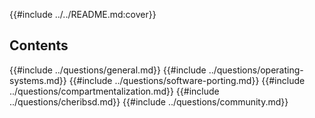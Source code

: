 {{#include ../../README.md:cover}}

## Contents

<!-- toc -->

{{#include ../questions/general.md}}
{{#include ../questions/operating-systems.md}}
{{#include ../questions/software-porting.md}}
{{#include ../questions/compartmentalization.md}}
{{#include ../questions/cheribsd.md}}
{{#include ../questions/community.md}}
